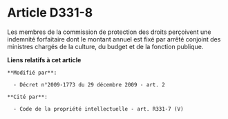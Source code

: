 # Article D331-8

Les membres de la commission de protection des droits perçoivent une indemnité forfaitaire dont le montant annuel est fixé
par arrêté conjoint des ministres chargés de la culture, du budget et de la fonction publique.

**Liens relatifs à cet article**

	**Modifié par**:

	  - Décret n°2009-1773 du 29 décembre 2009 - art. 2

	**Cité par**:

	  - Code de la propriété intellectuelle - art. R331-7 (V)
